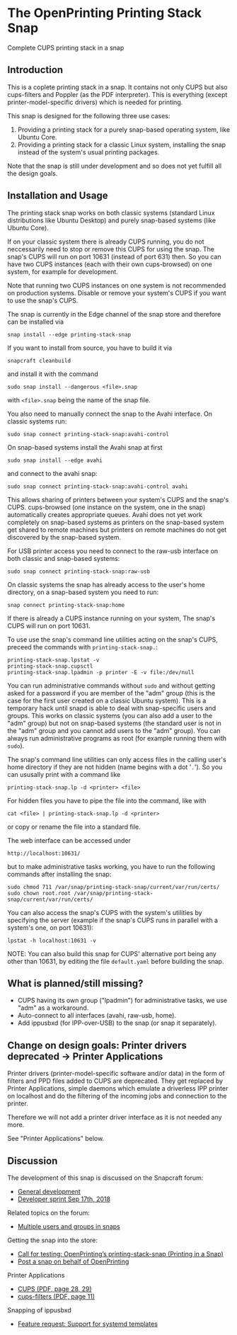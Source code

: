 # The OpenPrinting Printing Stack Snap

Complete CUPS printing stack in a snap

## Introduction

This is a coplete printing stack in a snap. It contains not only CUPS but also cups-filters and Poppler (as the PDF interpreter). This is
everything (except printer-model-specific drivers) which is needed for printing.

This snap is designed for the following three use cases:

1. Providing a printing stack for a purely snap-based operating system, like Ubuntu Core.
2. Providing a printing stack for a classic Linux system, installing the snap instead of the system's usual printing packages.

Note that the snap is still under development and so does not yet fulfill all the design goals.

## Installation and Usage

The printing stack snap works on both classic systems (standard Linux distributions like Ubuntu Desktop) and purely snap-based systems (like Ubuntu Core).

If on your classic system there is already CUPS running, you do not neccessarily need to stop or remove this CUPS for using the snap. The snap's CUPS will run on port 10631 (instead of port 631) then. So you can have two CUPS instances (each with their own cups-browsed) on one system, for example for development.

Note that running two CUPS instances on one system is not recommended on production systems. Disable or remove your system's CUPS if you want to use the snap's CUPS.

The snap is currently in the Edge channel of the snap store and therefore can be installed via

```
snap install --edge printing-stack-snap
```

If you want to install from source, you have to build it via

```
snapcraft cleanbuild
```

and install it with the command

```
sudo snap install --dangerous <file>.snap
```

with `<file>.snap` being the name of the snap file.

You also need to manually connect the snap to the Avahi interface. On classic systems run:
```
sudo snap connect printing-stack-snap:avahi-control
```
On snap-based systems install the Avahi snap at first
```
sudo snap install --edge avahi
```
and connect to the avahi snap:
```
sudo snap connect printing-stack-snap:avahi-control avahi
```
This allows sharing of printers between your system's CUPS and the snap's CUPS. cups-browsed (one instance on the system, one in the snap) automatically creates appropriate queues. Avahi does not yet work completely on snap-based systems as printers on the snap-based system get shared to remote machines but printers on remote machines do not get discovered by the snap-based system.

For USB printer access you need to connect to the raw-usb interface on both classic and snap-based systems:
```
sudo snap connect printing-stack-snap:raw-usb
```

On classic systems the snap has already access to the user's home directory, on a snap-based system you need to run:
```
snap connect printing-stack-snap:home
```

If there is already a CUPS instance running on your system, The snap's CUPS will run on port 10631.

To use use the snap's command line utilities acting on the snap's CUPS, preceed the commands with `printing-stack-snap.`:
```
printing-stack-snap.lpstat -v
printing-stack-snap.cupsctl
printing-stack-snap.lpadmin -p printer -E -v file:/dev/null
```
You can run administrative commands without `sudo` and without getting asked for a password if you are member of the "adm" group (this is the case for the first user created on a classic Ubuntu system). This is a temporary hack until snapd is able to deal with snap-specific users and groups. This works on classic systems (you can also add a user to the "adm" group) but not on snap-based systems (the standard user is not in the "adm" group and you cannot add users to the "adm" group). You can always run administrative programs as root (for example running them with `sudo`).

The snap's command line utilities can only access files in the calling user's home directory if they are not hidden (name begins with a dot '`.`'). So you can ususally print with a command like
```
printing-stack-snap.lp -d <printer> <file>
```
For hidden files you have to pipe the file into the command, like with
```
cat <file> | printing-stack-snap.lp -d <printer>
```
or copy or rename the file into a standard file.

The web interface can be accessed under
```
http://localhost:10631/
```
but to make administrative tasks working, you have to run the following commands after installing the snap:
```
sudo chmod 711 /var/snap/printing-stack-snap/current/var/run/certs/
sudo chown root.root /var/snap/printing-stack-snap/current/var/run/certs/
```

You can also access the snap's CUPS with the system's utilities by specifying the server (example if the snap's CUPS runs in parallel with a system's one, on port 10631):
```
lpstat -h localhost:10631 -v
```
NOTE: You can also build this snap for CUPS' alternative port being any other than 10631, by editing the file `default.yaml` before building the snap.


## What is planned/still missing?

* CUPS having its own group ("lpadmin") for administrative tasks, we use "adm" as a workaround.
* Auto-connect to all interfaces (avahi, raw-usb, home).
* Add ippusbxd (for IPP-over-USB) to the snap (or snap it separately).


## Change on design goals: Printer drivers deprecated -> Printer Applications

Printer drivers (printer-model-specific software and/or data) in the form of filters and PPD files added to CUPS are deprecated. They get replaced by Printer Applications, simple daemons which emulate a driverless IPP printer on localhost and do the filtering of the incoming jobs and connection to the printer.

Therefore we will not add a printer driver interface as it is not needed any more.

See "Printer Applications" below.


## Discussion

The development of this snap is discussed on the Snapcraft forum:

* [General development](https://forum.snapcraft.io/t/snapping-cups-printing-stack-avahi-support-system-users-groups/1502)
* [Developer sprint Sep 17th, 2018](https://forum.snapcraft.io/t/developer-sprint-sep-17th-2018/7336)

Related topics on the forum:

* [Multiple users and groups in snaps](https://forum.snapcraft.io/t/multiple-users-and-groups-in-snaps/1461)

Getting the snap into the store:

* [Call for testing: OpenPrinting’s printing-stack-snap (Printing in a Snap)](https://forum.snapcraft.io/t/call-for-testing-openprintings-printing-stack-snap-printing-in-a-snap/4406)
* [Post a snap on behalf of OpenPrinting](https://forum.snapcraft.io/t/post-a-snap-on-behalf-of-openprinting/3757/1)

Printer Applications

* [CUPS (PDF, page 28, 29)](https://ftp.pwg.org/pub/pwg/liaison/openprinting/presentations/cups-plenary-may-18.pdf)
* [cups-filters (PDF, page 11)](https://ftp.pwg.org/pub/pwg/liaison/openprinting/presentations/cups-filters-ippusbxd-2018.pdf)

Snapping of ippusbxd

* [Feature request: Support for systemd templates](https://forum.snapcraft.io/t/feature-request-support-for-systemd-templates/)
